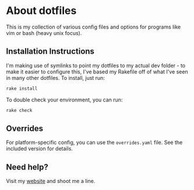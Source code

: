 # About dotfiles

This is my collection of various config files and options for programs like vim
or bash (heavy unix focus).

## Installation Instructions

I'm making use of symlinks to point my dotfiles to my actual dev folder - to
make it easier to configure this, I've based my Rakefile off of what I've seen
in many other dotfiles. To install, just run:

```sh
rake install
```

To double check your environment, you can run:

```sh
rake check
```

## Overrides

For platform-specific config, you can use the `overrides.yaml` file. See the
included version for details.

## Need help?

Visit my [website](http://mohundro.com/blog) and shoot me a line.

